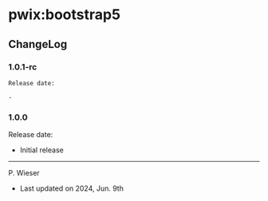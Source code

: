 # pwix:bootstrap5

## ChangeLog

### 1.0.1-rc

    Release date: 

    - 

### 1.0.0

Release date: 

- Initial release

---
P. Wieser
- Last updated on 2024, Jun. 9th
